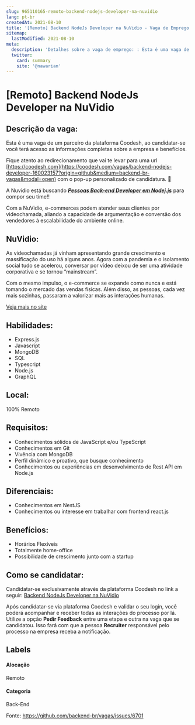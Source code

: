 ```yaml
---
slug: 965110165-remoto-backend-nodejs-developer-na-nuvidio
lang: pt-br
createdAt: 2021-08-10
title: '[Remoto] Backend NodeJs Developer na NuVidio - Vaga de Emprego'
sitemap:
  lastModified: 2021-08-10
meta:
  description: 'Detalhes sobre a vaga de emprego: : Esta é uma vaga de um parceiro da plataforma Coodesh, ao candidatar-se você terá acesso as informações completas sobre a empresa e benefícios.  Fique atento ao redirecionamento que vai te levar para uma url [https://coodesh.com](https://coodesh.com/vagas/backend-nodejs-developer-160023157?origin=github&medium=backend-br-vagas&modal=open) com o pop-up personalizado de candidatura. 👋 <p>A Nuvidio está buscando <strong><em><ins>Pessoas Back-end Developer em Nodej.js</ins></em></strong> para compor seu time!!</p> <p></p> <p>Com a NuVidio, e-commerces podem atender seus clientes por videochamada, aliando a capacidade de argumentação e conversão dos vendedores à escalabilidade do ambiente online.</p>'
  twitter:
    card: summary
    site: '@nawarian'
---
```


# [Remoto] Backend NodeJs Developer na NuVidio

## Descrição da vaga: 
Esta é uma vaga de um parceiro da plataforma Coodesh, ao candidatar-se você terá acesso as informações completas sobre a empresa e benefícios.


Fique atento ao redirecionamento que vai te levar para uma url [https://coodesh.com](https://coodesh.com/vagas/backend-nodejs-developer-160023157?origin=github&medium=backend-br-vagas&modal=open) com o pop-up personalizado de candidatura. 👋
<p>A Nuvidio está buscando <strong><em><ins>Pessoas Back-end Developer em Nodej.js</ins></em></strong> para compor seu time!!</p>
<p></p>
<p>Com a NuVidio, e-commerces podem atender seus clientes por videochamada, aliando a capacidade de argumentação e conversão dos vendedores à escalabilidade do ambiente online.</p>

## NuVidio: 
 <p>As videochamadas já vinham apresentando grande crescimento e massificação do uso há alguns anos. Agora com a pandemia e o isolamento social tudo se acelerou, conversar por vídeo deixou de ser uma atividade corporativa e se tornou “mainstream”.&nbsp;</p>
<p>Com o mesmo impulso, o e-commerce se expande como nunca e está tomando o mercado das vendas físicas. Além disso, as pessoas, cada vez mais sozinhas, passaram a valorizar mais as interações humanas.</p><a href='https://coodesh.com/empresas/nuvidio'>Veja mais no site</a>

 ## Habilidades: 
 - Express.js 
- Javascript 
- MongoDB 
- SQL 
- Typescript 
- Node.js 
- GraphQL
## Local: 
 100% Remoto
## Requisitos: 
 - Conhecimentos sólidos de JavaScript e/ou TypeScript 
- Conhecimentos em Git 
- Vivência com MongoDB 
- Perfil dinâmico e proativo, que busque conhecimento 
- Conhecimentos ou experiências em desenvolvimento de Rest API em Node.js
## Diferenciais: 
 - Conhecimentos em NestJS 
- Conhecimentos ou interesse em trabalhar com frontend react.js
## Benefícios: 
 - Horários Flexíveis 
- Totalmente home-office 
- Possibilidade de crescimento junto com a startup
## Como se candidatar:
Candidatar-se exclusivamente através da plataforma Coodesh no link a seguir: [Backend NodeJs Developer na NuVidio](https://coodesh.com/vagas/backend-nodejs-developer-160023157?origin=github&medium=backend-br-vagas&modal=open)


Após candidatar-se via plataforma Coodesh e validar o seu login, você poderá acompanhar e receber todas as interações do processo por lá. Utilize a opção **Pedir Feedback** entre uma etapa e outra na vaga que se candidatou. Isso fará com que a pessoa **Recruiter** responsável pelo processo na empresa receba a notificação.
## Labels
#### Alocação
Remoto
#### Categoria
Back-End

Fonte: https://github.com/backend-br/vagas/issues/6701